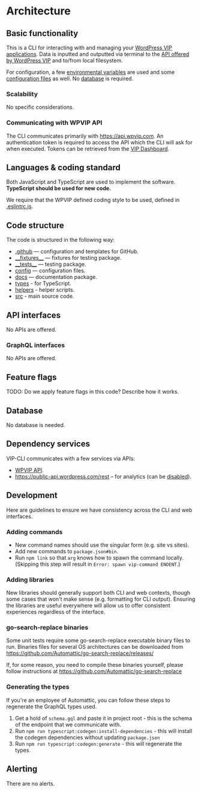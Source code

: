 # Architecture

## Basic functionality

This is a CLI for interacting with and managing your [WordPress VIP applications](https://docs.wpvip.com/vip-cli/). Data is inputted and outputted via terminal to the [API offered by WordPress VIP](#communicating-with-wpvip-api) and to/from local filesystem.

For configuration, a few [environmental variables](SETUP.md#environmental-variables) are used and some [configuration files](SETUP.md#configuration-files) as well. No [database](#database) is required.

### Scalability

No specific considerations.

### Communicating with WPVIP API

The CLI communicates primarily with https://api.wpvip.com. An authentication token is required to access the API which the CLI will ask for when executed. Tokens can be retrieved from the [VIP Dashboard](https://dashboard.wpvip.com/).

## Languages & coding standard

Both JavaScript and TypeScript are used to implement the software. **TypeScript should be used for new code.**

We require that the WPVIP defined coding style to be used, defined in [.eslintrc.js](https://github.com/Automattic/vip-cli/blob/trunk/.eslintrc.js).

## Code structure

The code is structured in the following way:

- [.github](https://github.com/Automattic/vip-cli/tree/trunk/.github) — configuration and templates for GitHub.
- [\_\_fixtures\_\_](https://github.com/Automattic/vip-cli/tree/trunk/__fixtures__) — fixtures for testing package.
- [\_\_tests\_\_](https://github.com/Automattic/vip-cli/tree/trunk/__tests__) — testing package.
- [config](https://github.com/Automattic/vip-cli/tree/trunk/config) — configuration files.
- [docs](https://github.com/Automattic/vip-cli/tree/trunk/docs) — documentation package.
- [types](https://github.com/Automattic/vip-cli/tree/trunk/types) - for TypeScript.
- [helpers](https://github.com/Automattic/vip-cli/tree/trunk/helpers) - helper scripts.
- [src](https://github.com/Automattic/vip-cli/tree/trunk/src) - main source code.

## API interfaces

No APIs are offered.

### GraphQL interfaces

No APIs are offered.

## Feature flags

TODO: Do we apply feature flags in this code? Describe how it works.

## Database

No database is needed.

## Dependency services

VIP-CLI communicates with a few services via APIs:

- [WPVIP API](#communicating-with-wpvip-api).
- https://public-api.wordpress.com/rest – for analytics (can be [disabled](SETUP.md#analytics)).

## Development

Here are guidelines to ensure we have consistency across the CLI and web interfaces.

### Adding commands

- New command names should use the singular form (e.g. site vs sites).
- Add new commands to `package.json#bin`.
- Run `npm link` so that `arg` knows how to spawn the command locally. (Skipping this step will result in `Error: spawn vip-command ENOENT`.)

### Adding libraries

New libraries should generally support both CLI and web contexts, though some cases that won't make sense (e.g. formatting for CLI output). Ensuring the libraries are useful everywhere will allow us to offer consistent experiences regardless of the interface.

### go-search-replace binaries

Some unit tests require some go-search-replace executable binary files to run. Binaries files for
several OS architectures can be downloaded
from https://github.com/Automattic/go-search-replace/releases/

If, for some reason, you need to compile these binaries yourself, please follow instructions
at https://github.com/Automattic/go-search-replace

### Generating the types

If you're an employee of Automattic, you can follow these steps to regenerate the GraphQL types
used.

1. Get a hold of `schema.gql` and paste it in project root - this is the schema of the endpoint that
   we communicate with.
2. Run `npm run typescript:codegen:install-dependencies` - this will install the codegen
   dependencies without updating `package.json`
3. Run `npm run typescript:codegen:generate` - this will regenerate the types.

## Alerting

There are no alerts.
